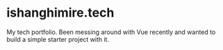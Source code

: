 # ishanghimire.tech

My tech portfolio. Been messing around with Vue recently and wanted to build a simple starter project with it.
